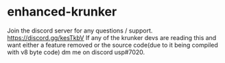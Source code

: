 # enhanced-krunker
Join the discord server for any questions / support.
https://discord.gg/kesTkbV
If any of the krunker devs are reading this and want either a feature removed or the source code(due to it being compiled with v8 byte code) dm me on discord usp#7020.
